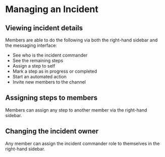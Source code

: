 # Managing an Incident

## Viewing incident details

Members are able to do the following via both the right-hand sidebar and the messaging interface:
- See who is the incident commander
- See the remaining steps
- Assign a step to self
- Mark a step as in progress or completed
- Start an automated action
- Invite new members to the channel

## Assigning steps to members

Members can assign any step to another member via the right-hand sidebar.

## Changing the incident owner

Any member can assign the incident commander role to themselves in the right-hand sidebar.
